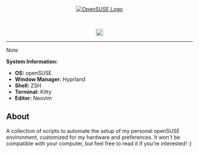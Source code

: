 <p align="center">
  <a href="#">
    <img src="https://upload.wikimedia.org/wikipedia/commons/d/d0/OpenSUSE_Logo.svg" alt="OpenSUSE Logo" title="OpenSUSE Banner"/>
  </a>
</p>

<br>

<p align="center">
  <img src="https://img.shields.io/github/license/raexera/yuki" alt="License Badge"  height="20"/>
</p>

<hr>

> [!NOTE]
>
> **System Information:**
>
> - **OS:** openSUSE
> - **Window Manager:** Hyprland
> - **Shell:** ZSH
> - **Terminal:** Kitty
> - **Editor:** Neovim

## About

A collection of scripts to automate the setup of my personal openSUSE environment, customized for my hardware and preferences.
It won't be compatible with your computer, but feel free to read it if you're interested! :)


